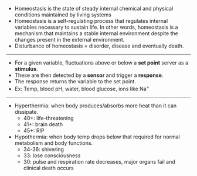 - Homeostasis is the state of steady internal chemical and physical conditions maintained by living systems
- Homeostasis is a self-regulating process that regulates internal variables necessary to sustain life. In other words, homeostasis is a mechanism that maintains a stable internal environment despite the changes present in the external environment.
- Disturbance of homeostasis = disorder, disease and eventually death.
---
- For a given variable, fluctuations above or below a **set point** server as a **stimulus**.
- These are then detected by a **sensor** and trigger a **response**.
- The response returns the variable to the set point.
- Ex: Temp, blood pH, water, blood glucose, ions like Na<sup>+<sup/>
---
- Hyperthermia: when body produces/absorbs more heat than it can dissipate. 
	- 40+: life-threatening
	- 41+: brain death
	- 45+: RIP
- Hypothermia: when body temp drops below that required for normal metabolism and body functions. 
	- 34-36: shivering
	- 33: lose consciousness
	- 30: pulse and respiration rate decreases, major organs fail and clinical death occurs
	
